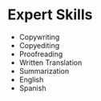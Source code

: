 # Expert Skills

* Copywriting
* Copyediting
* Proofreading
* Written Translation
* Summarization
* English
* Spanish
